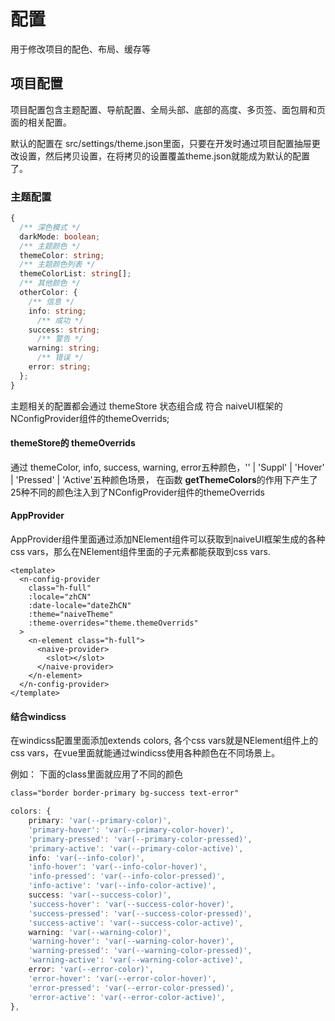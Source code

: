 # 配置

用于修改项目的配色、布局、缓存等

## 项目配置

项目配置包含主题配置、导航配置、全局头部、底部的高度、多页签、面包屑和页面的相关配置。

默认的配置在 src/settings/theme.json里面，只要在开发时通过项目配置抽屉更改设置，然后拷贝设置，在将拷贝的设置覆盖theme.json就能成为默认的配置了。

### 主题配置

```typescript
{
  /** 深色模式 */
  darkMode: boolean;
  /** 主题颜色 */
  themeColor: string;
  /** 主题颜色列表 */
  themeColorList: string[];
  /** 其他颜色 */
  otherColor: {
    /** 信息 */
  	info: string;
	  /** 成功 */
  	success: string;
	  /** 警告 */
  	warning: string;
	  /** 错误 */
  	error: string;
  };
}
```

主题相关的配置都会通过 themeStore 状态组合成 符合 naiveUI框架的NConfigProvider组件的themeOverrids;

#### themeStore的 themeOverrids

通过 themeColor, info, success, warning, error五种颜色，'' | 'Suppl' | 'Hover' | 'Pressed' | 'Active'五种颜色场景， 在函数 **getThemeColors**的作用下产生了 25种不同的颜色注入到了NConfigProvider组件的themeOverrids

#### AppProvider

AppProvider组件里面通过添加NElement组件可以获取到naiveUI框架生成的各种css vars，那么在NElement组件里面的子元素都能获取到css vars.

```vue
<template>
  <n-config-provider
    class="h-full"
    :locale="zhCN"
    :date-locale="dateZhCN"
    :theme="naiveTheme"
    :theme-overrides="theme.themeOverrids"
  >
    <n-element class="h-full">
      <naive-provider>
        <slot></slot>
      </naive-provider>
    </n-element>
  </n-config-provider>
</template>
```

#### 结合windicss

在windicss配置里面添加extends colors, 各个css vars就是NElement组件上的css vars，在vue里面就能通过windicss使用各种颜色在不同场景上。

例如： 下面的class里面就应用了不同的颜色

```css
class="border border-primary bg-success text-error"
```

```typescript
colors: {
	primary: 'var(--primary-color)',
	'primary-hover': 'var(--primary-color-hover)',
	'primary-pressed': 'var(--primary-color-pressed)',
	'primary-active': 'var(--primary-color-active)',
	info: 'var(--info-color)',
	'info-hover': 'var(--info-color-hover)',
	'info-pressed': 'var(--info-color-pressed)',
	'info-active': 'var(--info-color-active)',
	success: 'var(--success-color)',
	'success-hover': 'var(--success-color-hover)',
	'success-pressed': 'var(--success-color-pressed)',
	'success-active': 'var(--success-color-active)',
	warning: 'var(--warning-color)',
	'warning-hover': 'var(--warning-color-hover)',
	'warning-pressed': 'var(--warning-color-pressed)',
	'warning-active': 'var(--warning-color-active)',
	error: 'var(--error-color)',
	'error-hover': 'var(--error-color-hover)',
	'error-pressed': 'var(--error-color-pressed)',
	'error-active': 'var(--error-color-active)',
},
```

